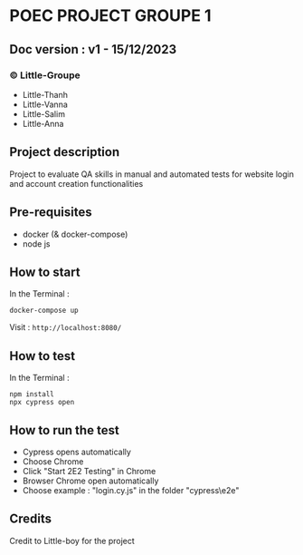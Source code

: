 # POEC PROJECT GROUPE 1

## Doc version : v1 - 15/12/2023
### © Little-Groupe
- Little-Thanh
- Little-Vanna
- Little-Salim
- Little-Anna

## Project description
Project to evaluate QA skills in manual and automated tests for website login and account creation functionalities


## Pre-requisites
- docker (& docker-compose)
- node js

## How to start
In the Terminal :

    docker-compose up
Visit :  `http://localhost:8080/`

## How to test
In the Terminal :

    npm install
    npx cypress open

## How to run the test
   - Cypress opens automatically
   - Choose Chrome
   - Click "Start 2E2 Testing" in Chrome
   - Browser Chrome open automatically
   - Choose example : "login.cy.js" in the folder "cypress\e2e"

## Credits

Credit to Little-boy for the project